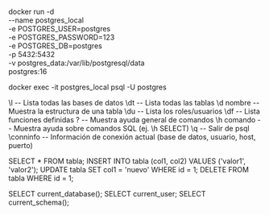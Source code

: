 docker run -d \
  --name postgres_local \
  -e POSTGRES_USER=postgres \
  -e POSTGRES_PASSWORD=123 \
  -e POSTGRES_DB=postgres \
  -p 5432:5432 \
  -v postgres_data:/var/lib/postgresql/data \
  postgres:16

docker exec -it postgres_local psql -U postgres

\l           -- Lista todas las bases de datos
\dt          -- Lista todas las tablas
\d nombre    -- Muestra la estructura de una tabla
\du          -- Lista los roles/usuarios
\df          -- Lista funciones definidas
\?           -- Muestra ayuda general de comandos
\h comando   -- Muestra ayuda sobre comandos SQL (ej. \h SELECT)
\q           -- Salir de psql
\conninfo    -- Información de conexión actual (base de datos, usuario, host, puerto)

SELECT * FROM tabla;
INSERT INTO tabla (col1, col2) VALUES ('valor1', 'valor2');
UPDATE tabla SET col1 = 'nuevo' WHERE id = 1;
DELETE FROM tabla WHERE id = 1;

SELECT current_database();
SELECT current_user;
SELECT current_schema();
